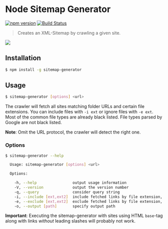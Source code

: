 # Node Sitemap Generator

[![npm version](https://badge.fury.io/js/sitemap-generator.svg)](https://www.npmjs.com/package/sitemap-generator) [![Build Status](https://travis-ci.org/lgraubner/node-sitemap-generator.svg)](https://travis-ci.org/lgraubner/node-sitemap-generator)

> Creates an XML-Sitemap by crawling a given site.

![](http://lgraubner.github.io/node-sitemap-generator/sitemap_generator.gif)

## Installation

```BASH
$ npm install -g sitemap-generator
```

## Usage
```BASH
$ sitemap-generator [options] <url>
```

The crawler will fetch all sites matching folder URLs and certain file extensions. You can include files with `-i ext` or ignore files with `-e ext`. Most of the common file types are already black listed. File types parsed by Google are not black listed.

**Note**: Omit the URL protocol, the crawler will detect the right one.

### Options
```BASH
$ sitemap-generator --help

  Usage: sitemap-generator [options] <url>

  Options:

    -h, --help                output usage information
    -V, --version             output the version number
    -q, --query               consider query string
    -i, --include [ext,ext2]  include fetched links by file extension, comma seperated
    -e, --exclude [ext,ext2]  exclude fetched links by file extension, comma seperated
    -o, --output [path]       specify output path
```

**Important**: Executing the sitemap-generator with sites using HTML `base`-tag along with links *without* leading slashes will probably not work.
